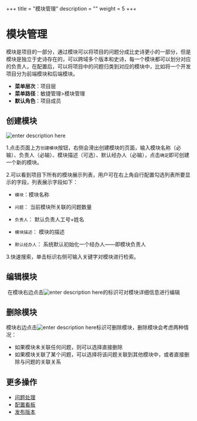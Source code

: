 ﻿+++
title = "模块管理"
description = ""
weight = 5
+++

# 模块管理

模块是项目的一部分，通过模块可以将项目的问题分成比史诗更小的一部分，但是模块是独立于史诗存在的，可以跨域多个版本和史诗，每一个模块都可以划分对应的负责人，在配置后，可以将项目中的问题归类到对应的模块中，比如将一个开发项目分为前端模块和后端模块。

- **菜单层次**：项目层
- **菜单路径**：敏捷管理>模块管理
- **默认角色**：项目成员

## 创建模块

![enter description here](/docs/user-guide/agile/imge/image32.png)

1.点击页面上方`创建模块`按钮，右侧会滑出创建模块的页面，输入模块名称（必输）、负责人（必输）、模块描述（可选）、默认经办人（必输），点击`确定`即可创建一个新的模块。

2.可以看到项目下所有的模块展示列表，用户可在右上角自行配置勾选列表所要显示的字段，列表展示字段如下：

- `模块`：模块名称

- `问题`： 当前模块所关联的问题数量

- `负责人`： 默认负责人工号+姓名

- `模块描述`： 模块的描述  

- `默认经办人`： 系统默认初始化一个经办人——即模块负责人

3.快速搜索，单击标识右侧可输入关键字对模块进行检索。

## 编辑模块
 在模块右边点击![enter description here](/docs/user-guide/agile/imge/image4.png "image4")的标识可对模块详细信息进行编辑

## 删除模块 
模块右边点击![enter description here](/docs/user-guide/agile/imge/image5.png "image5")标识可删除模块，删除模块会考虑两种情况：

- 如果模块未关联任何问题，则可以选择直接删除
- 如果模块关联了某个问题，可以选择将该问题关联到其他模块中，或者直接删除与问题的关联关系


## 更多操作

- [问题处理](../issue/manage-issue)
- [配置看板](../sprint/manage-kanban)
- [发布版本](../release)
